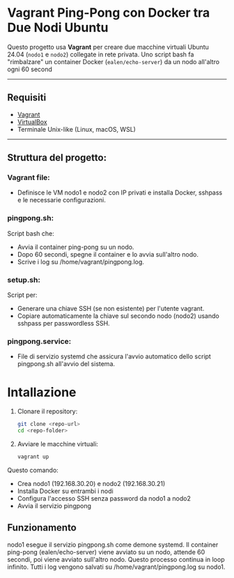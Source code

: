 # Vagrant Ping-Pong con Docker tra Due Nodi Ubuntu

Questo progetto usa **Vagrant** per creare due macchine virtuali Ubuntu 24.04 (`nodo1` e `nodo2`) collegate in rete privata. Uno script bash fa "rimbalzare" un container Docker (`ealen/echo-server`) da un nodo all'altro ogni 60 second 

---

## Requisiti

- [Vagrant](https://www.vagrantup.com/downloads)
- [VirtualBox](https://www.virtualbox.org/wiki/Downloads)
- Terminale Unix-like (Linux, macOS, WSL)

---

## Struttura del progetto:

### Vagrant file:

- Definisce le VM nodo1 e nodo2 con IP privati e installa Docker, sshpass e le necessarie configurazioni.

### pingpong.sh:

Script bash che:
- Avvia il container ping-pong su un nodo.
- Dopo 60 secondi, spegne il container e lo avvia sull'altro nodo.
- Scrive i log su /home/vagrant/pingpong.log.

### setup.sh:

Script per:
- Generare una chiave SSH (se non esistente) per l'utente vagrant.
- Copiare automaticamente la chiave sul secondo nodo (nodo2) usando sshpass per passwordless SSH.

### pingpong.service:

- File di servizio systemd che assicura l'avvio automatico dello script pingpong.sh all'avvio del sistema.

# Intallazione

1. Clonare il repository:

   ```bash
   git clone <repo-url>
   cd <repo-folder>
   ```
2. Avviare le macchine virtuali:

   ```bash
   vagrant up
   ```
Questo comando:

- Crea nodo1 (192.168.30.20) e nodo2 (192.168.30.21)
- Installa Docker su entrambi i nodi
- Configura l'accesso SSH senza password da nodo1 a nodo2
- Avvia il servizio pingpong

## Funzionamento

nodo1 esegue il servizio pingpong.sh come demone systemd.
Il container ping-pong (ealen/echo-server) viene avviato su un nodo, attende 60 secondi, poi viene avviato sull'altro nodo.
Questo processo continua in loop infinito.
Tutti i log vengono salvati su /home/vagrant/pingpong.log su nodo1.
